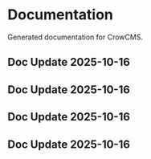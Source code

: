 # Documentation

Generated documentation for CrowCMS.

## Doc Update 2025-10-16

## Doc Update 2025-10-16

## Doc Update 2025-10-16

## Doc Update 2025-10-16
